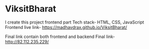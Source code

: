 # ViksitBharat

I create this project frontend part
Tech stack- HTML, CSS, JavaScript
Frontend live link- https://madhavdrax.github.io/ViksitBharat/

Final link contain both frontend and backend
Final link- http://82.112.235.229/
